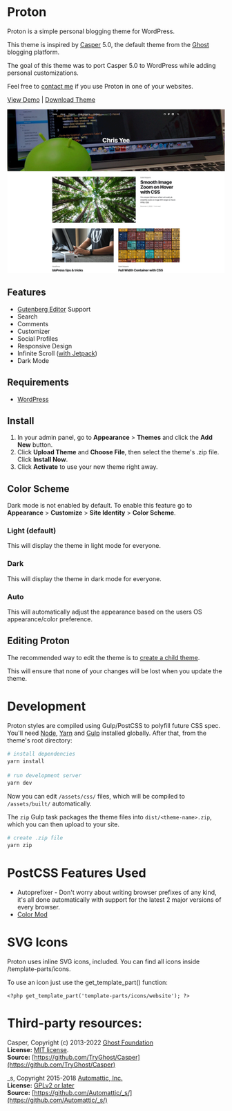 # Proton

Proton is a simple personal blogging theme for WordPress. 

This theme is inspired by [Casper](https://github.com/TryGhost/Casper) 5.0, the default theme from the [Ghost](https://ghost.org/) blogging platform. 

The goal of this theme was to port Casper 5.0 to WordPress while adding personal customizations.

Feel free to [contact me](https://chrisyee.ca/contact/) if you use Proton in one of your websites.

[View Demo](https://chrisyee.ca/) | [Download Theme](https://github.com/christophery/proton/releases)

![Proton Screenshot](screenshot.png?raw=true)

## Features

- [Gutenberg Editor](https://wordpress.org/gutenberg/) Support
- Search
- Comments
- Customizer
- Social Profiles
- Responsive Design
- Infinite Scroll ([with Jetpack](https://jetpack.com/features/design/infinite-scroll/))
- Dark Mode

## Requirements

- [WordPress](http://wordpress.org/)

## Install

1. In your admin panel, go to **Appearance** > **Themes** and click the **Add New** button.
2. Click **Upload Theme** and **Choose File**, then select the theme's .zip file. Click **Install Now**.
3. Click **Activate** to use your new theme right away.

## Color Scheme

Dark mode is not enabled by default. To enable this feature go to **Appearance** > **Customize** > **Site Identity** > **Color Scheme**.

### Light (default)
This will display the theme in light mode for everyone.

### Dark
This will display the theme in dark mode for everyone.

### Auto
This will automatically adjust the appearance based on the users OS appearance/color preference.

## Editing Proton
The recommended way to edit the theme is to [create a child theme](https://developer.wordpress.org/themes/advanced-topics/child-themes/).

This will ensure that none of your changes will be lost when you update the theme.

# Development

Proton styles are compiled using Gulp/PostCSS to polyfill future CSS spec. You'll need [Node](https://nodejs.org/), [Yarn](https://yarnpkg.com/) and [Gulp](https://gulpjs.com) installed globally. After that, from the theme's root directory:

```bash
# install dependencies
yarn install

# run development server
yarn dev
```

Now you can edit `/assets/css/` files, which will be compiled to `/assets/built/` automatically.

The `zip` Gulp task packages the theme files into `dist/<theme-name>.zip`, which you can then upload to your site.

```bash
# create .zip file
yarn zip
```

# PostCSS Features Used

- Autoprefixer - Don't worry about writing browser prefixes of any kind, it's all done automatically with support for the latest 2 major versions of every browser.
- [Color Mod](https://github.com/jonathantneal/postcss-color-mod-function)


# SVG Icons

Proton uses inline SVG icons, included. You can find all icons inside /template-parts/icons.

To use an icon just use the get_template_part() function:

```
<?php get_template_part('template-parts/icons/website'); ?>
```

# Third-party resources:

Casper, Copyright (c) 2013-2022 [Ghost Foundation](https://ghost.org/)  
**License:** [MIT license](https://github.com/TryGhost/Casper/blob/master/LICENSE).  
**Source:** [https://github.com/TryGhost/Casper](https://github.com/TryGhost/Casper)  

_s, Copyright 2015-2018 [Automattic, Inc.](https://automattic.com/)  
**License:** [GPLv2 or later](https://www.gnu.org/licenses/gpl-2.0.html)  
**Source:** [https://github.com/Automattic/_s/](https://github.com/Automattic/_s/)
